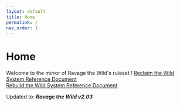 ```yaml
---
layout: default
title: Home
permalink: /
nav_order: 1
---
```


# Home

Welcome to the mirror of Ravage the Wild's ruleset !
[Reclaim the Wild System Reference Document](https://reclaimthewild.github.io/en/)  
[Rebuild the Wild System Reference Document](https://reclaimthewild.github.io/rebuild-en/)  

Updated to: ***Ravage the Wild v2.03***
